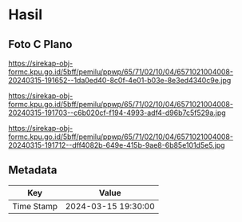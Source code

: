# Hasil

## Foto C Plano

https://sirekap-obj-formc.kpu.go.id/5bff/pemilu/ppwp/65/71/02/10/04/6571021004008-20240315-191652--1da0ed40-8c0f-4e01-b03e-8e3ed4340c9e.jpg

https://sirekap-obj-formc.kpu.go.id/5bff/pemilu/ppwp/65/71/02/10/04/6571021004008-20240315-191703--c6b020cf-f194-4993-adf4-d96b7c5f529a.jpg

https://sirekap-obj-formc.kpu.go.id/5bff/pemilu/ppwp/65/71/02/10/04/6571021004008-20240315-191712--dff4082b-649e-415b-9ae8-6b85e101d5e5.jpg


## Metadata

| Key        | Value               |
| ---------- | ------------------- |
| Time Stamp | 2024-03-15 19:30:00 |



